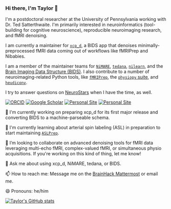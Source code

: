 ### Hi there, I'm Taylor 👋

<!--
**tsalo/tsalo** is a ✨ _special_ ✨ repository because its `README.md` (this file) appears on your GitHub profile.
-->
I'm a postdoctoral researcher at the University of Pennsylvania working with Dr. Ted Satterthwaite.
I'm primarily interested in neuroinformatics (tool-building for cognitive neuroscience), reproducible neuroimaging research, and fMRI denoising.

I am currently a maintainer for [`xcp_d`](https://github.com/PennLINC/xcp_d), a BIDS app that denoises minimally-preprocessed fMRI data coming out of workflows like fMRIPrep and Nibabies.

I am a member of the maintainer teams for [`NiMARE`](https://github.com/neurostuff/NiMARE), [`tedana`](https://github.com/ME-ICA/tedana), [`nilearn`](https://github.com/nilearn/nilearn), and the [Brain Imaging Data Structure (BIDS)](https://bids.neuroimaging.io). I also contribute to a number of neuroimaging-related Python tools, like [`fMRIPrep`](https://github.com/poldracklab/fmriprep), the [`physiopy` suite](https://github.com/physiopy), and [`heudiconv`](https://github.com/nipy/heudiconv).

I try to answer questions on [NeuroStars](https://neurostars.org) when I have the time, as well.

[![ORCID](https://img.shields.io/badge/ORCID-0000--0001--9813--3167-9745f5?style=flat-square.svg)](https://orcid.org/0000-0001-9813-3167)
[![Google Scholar](https://img.shields.io/badge/Google-Scholar-orange?style=flat-square.svg)](https://scholar.google.com/citations?user=YbH1akIAAAAJ)
[![Personal Site](https://img.shields.io/badge/Personal_Site-green?style=flat-square.svg)](https://tsalo.github.io)
[![Personal Site](https://img.shields.io/badge/Citation_Metadata-blue?style=flat-square.svg)](https://github.com/tsalo/meta)

🔭 I'm currently working on preparing xcp_d for its first major release and converting BIDS to a machine-parseable schema.

🌱 I'm currently learning about arterial spin labeling (ASL) in preparation to start maintaining [`ASLPrep`](https://github.com/PennLINC/aslprep).

👯 I’m looking to collaborate on advanced denoising tools for fMRI data leveraging multi-echo fMRI, complex-valued fMRI, or simultaneous physio acquisitions. If you're working on this kind of thing, let me know!

💬 Ask me about using xcp_d, NiMARE, tedana, or BIDS.

📫 How to reach me: Message me on the [BrainHack Mattermost](https://mattermost.brainhack.org) or email me.

😄 Pronouns: he/him

[![Taylor's GitHub stats](https://github-readme-stats.vercel.app/api?username=tsalo&theme=midnight-purple)](https://github.com/anuraghazra/github-readme-stats)
